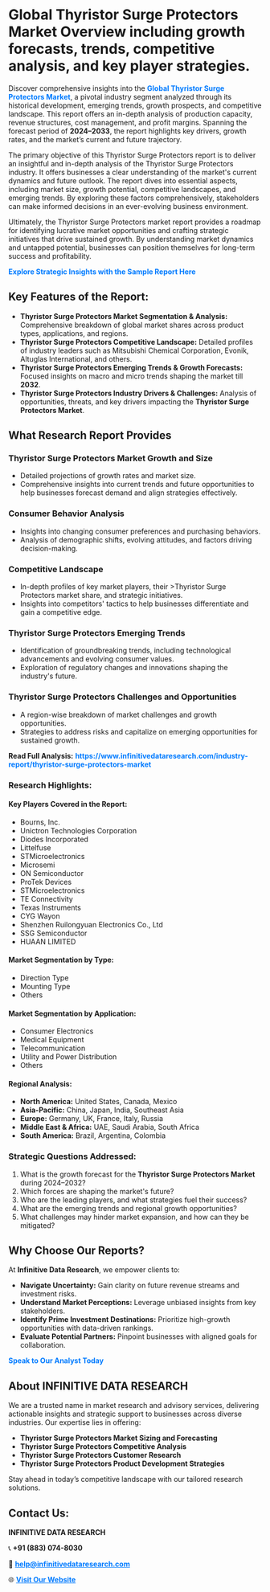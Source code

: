<h1>Global Thyristor Surge Protectors Market Overview including growth forecasts, trends, competitive analysis, and key player strategies.</h1>
<p>
Discover comprehensive insights into the 
<a href="https://www.infinitivedataresearch.com/industry-report/thyristor-surge-protectors-market" rel="dofollow" style="color: #007BFF; text-decoration: none;"><strong>Global Thyristor Surge Protectors Market</strong></a>, a pivotal industry segment analyzed through its historical development, emerging trends, growth prospects, and competitive landscape. This report offers an in-depth analysis of production capacity, revenue structures, cost management, and profit margins. Spanning the forecast period of <strong>2024–2033</strong>, the report highlights key drivers, growth rates, and the market’s current and future trajectory.
</p>
<p>
The primary objective of this Thyristor Surge Protectors report is to deliver an insightful and in-depth analysis of the Thyristor Surge Protectors industry. It offers businesses a clear understanding of the market's current dynamics and future outlook. The report dives into essential aspects, including market size, growth potential, competitive landscapes, and emerging trends. By exploring these factors comprehensively, stakeholders can make informed decisions in an ever-evolving business environment.
</p>
<p>
Ultimately, the Thyristor Surge Protectors market report provides a roadmap for identifying lucrative market opportunities and crafting strategic initiatives that drive sustained growth. By understanding market dynamics and untapped potential, businesses can position themselves for long-term success and profitability.
</p>
<p>
<a href="https://www.infinitivedataresearch.com/request-sample/reportId=106276" style="color: #007BFF; text-decoration: none;"><strong>Explore Strategic Insights with the Sample Report Here</strong></a>
</p>

<h2>Key Features of the Report:</h2>
<ul>
<li><strong>Thyristor Surge Protectors Market Segmentation & Analysis:</strong> Comprehensive breakdown of global market shares across product types, applications, and regions.</li>
<li><strong>Thyristor Surge Protectors Competitive Landscape:</strong> Detailed profiles of industry leaders such as Mitsubishi Chemical Corporation, Evonik, Altuglas International, and others.</li>
<li><strong>Thyristor Surge Protectors Emerging Trends & Growth Forecasts:</strong> Focused insights on macro and micro trends shaping the market till <strong>2032</strong>.</li>
<li><strong>Thyristor Surge Protectors Industry Drivers & Challenges:</strong> Analysis of opportunities, threats, and key drivers impacting the <strong>Thyristor Surge Protectors Market</strong>.</li>
</ul>

<h2>What Research Report Provides</h2>
<h3>Thyristor Surge Protectors Market Growth and Size</h3>
<ul>
<li>Detailed projections of growth rates and market size.</li>
<li>Comprehensive insights into current trends and future opportunities to help businesses forecast demand and align strategies effectively.</li>
</ul>

<h3>Consumer Behavior Analysis</h3>
<ul>
<li>Insights into changing consumer preferences and purchasing behaviors.</li>
<li>Analysis of demographic shifts, evolving attitudes, and factors driving decision-making.</li>
</ul>

<h3>Competitive Landscape</h3>
<ul>
<li>In-depth profiles of key market players, their >Thyristor Surge Protectors market share, and strategic initiatives.</li>
<li>Insights into competitors' tactics to help businesses differentiate and gain a competitive edge.</li>
</ul>

<h3>Thyristor Surge Protectors Emerging Trends</h3>
<ul>
<li>Identification of groundbreaking trends, including technological advancements and evolving consumer values.</li>
<li>Exploration of regulatory changes and innovations shaping the industry's future.</li>
</ul>

<h3>Thyristor Surge Protectors Challenges and Opportunities</h3>
<ul>
<li>A region-wise breakdown of market challenges and growth opportunities.</li>
<li>Strategies to address risks and capitalize on emerging opportunities for sustained growth.</li>
</ul>
<p><strong>Read Full Analysis:</strong> <a href="https://www.infinitivedataresearch.com/industry-report/thyristor-surge-protectors-market" rel="dofollow" style="color: #007BFF; text-decoration: none;"><strong>https://www.infinitivedataresearch.com/industry-report/thyristor-surge-protectors-market</strong></a></p>
<h3>Research Highlights:</h3>
<h4>Key Players Covered in the Report:</h4>
<ul><li>Bourns, Inc.</li><li>Unictron Technologies Corporation</li><li>Diodes Incorporated</li><li>Littelfuse</li><li>STMicroelectronics</li><li>Microsemi</li><li>ON Semiconductor</li><li>ProTek Devices</li><li>STMicroelectronics</li><li>TE Connectivity</li><li>Texas Instruments</li><li>CYG Wayon</li><li>Shenzhen Ruilongyuan Electronics Co., Ltd</li><li>SSG Semiconductor</li><li>HUAAN LIMITED</li></ul>
<h4>Market Segmentation by Type:</h4>
<ul><li>Direction Type</li><li>Mounting Type</li><li>Others</li></ul>
<h4>Market Segmentation by Application:</h4>
<ul><li>Consumer Electronics</li><li>Medical Equipment</li><li>Telecommunication</li><li>Utility and Power Distribution</li><li>Others</li></ul>

<h4>Regional Analysis:</h4>
<ul>
<li><strong>North America:</strong> United States, Canada, Mexico</li>
<li><strong>Asia-Pacific:</strong> China, Japan, India, Southeast Asia</li>
<li><strong>Europe:</strong> Germany, UK, France, Italy, Russia</li>
<li><strong>Middle East & Africa:</strong> UAE, Saudi Arabia, South Africa</li>
<li><strong>South America:</strong> Brazil, Argentina, Colombia</li>
</ul>

<h3>Strategic Questions Addressed:</h3>
<ol>
<li>What is the growth forecast for the <strong>Thyristor Surge Protectors Market</strong> during 2024–2032?</li>
<li>Which forces are shaping the market's future?</li>
<li>Who are the leading players, and what strategies fuel their success?</li>
<li>What are the emerging trends and regional growth opportunities?</li>
<li>What challenges may hinder market expansion, and how can they be mitigated?</li>
</ol>

<h2>Why Choose Our Reports?</h2>
<p>At <strong>Infinitive Data Research</strong>, we empower clients to:</p>
<ul>
<li><strong>Navigate Uncertainty:</strong> Gain clarity on future revenue streams and investment risks.</li>
<li><strong>Understand Market Perceptions:</strong> Leverage unbiased insights from key stakeholders.</li>
<li><strong>Identify Prime Investment Destinations:</strong> Prioritize high-growth opportunities with data-driven rankings.</li>
<li><strong>Evaluate Potential Partners:</strong> Pinpoint businesses with aligned goals for collaboration.</li>
</ul>
<p><a href="https://www.infinitivedataresearch.com/industry-report/thyristor-surge-protectors-market" rel="dofollow" style="color: #007BFF; text-decoration: none;"><strong>Speak to Our Analyst Today</strong></a></p>

<h2>About INFINITIVE DATA RESEARCH</h2>
<p>We are a trusted name in market research and advisory services, delivering actionable insights and strategic support to businesses across diverse industries. Our expertise lies in offering:</p>
<ul>
<li><strong>Thyristor Surge Protectors Market Sizing and Forecasting</strong></li>
<li><strong>Thyristor Surge Protectors Competitive Analysis</strong></li>
<li><strong>Thyristor Surge Protectors Customer Research</strong></li>
<li><strong>Thyristor Surge Protectors Product Development Strategies</strong></li>
</ul>
<p>Stay ahead in today’s competitive landscape with our tailored research solutions.</p>

<h2>Contact Us:</h2>
<p><strong>INFINITIVE DATA RESEARCH</strong></p>
<p>📞 <strong>+91 (883) 074-8030</strong></p>
<p>📧 <strong><a href="mailto:help@infinitivedataresearch.com" style="color: #007BFF;">help@infinitivedataresearch.com</a></strong></p>
<p>🌐 <strong><a href="https://www.infinitivedataresearch.com" rel="dofollow" style="color: #007BFF;">Visit Our Website</a></strong></p>